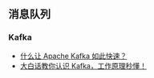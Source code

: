 ## 消息队列

### Kafka

- [什么让 Apache Kafka 如此快速？](https://mp.weixin.qq.com/s/AKs3NFXNmzDHsSrIfjx0rg)
- [大白话教你认识 Kafka，工作原理秒懂！](https://mp.weixin.qq.com/s/GI_o4gWi4NHAGdds4j2hWA)